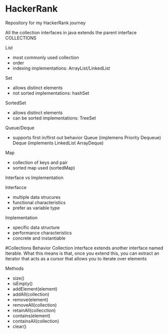 # HackerRank
Repository for my HackerRank journey

All the collection interfaces in java extends the parent interface
COLLECTIONS

List 
- most commonly used collection
- order
- indexing
implementations: ArrayList/LinkedList

Set
- allows distinct elements
- not sorted
implementations: hashSet

SortedSet
- allows distinct elements
- can be sorted
implementations: TreeSet

Queue/Deque
- supports first in/first out behavior
Queue (implemens Priority Dequeue)
Deque (implements LinkedList ArrayDeque)

Map
- collection of keys and pair
- sorted map used (sortedMap)

Interface vs Implementation

Interfacce
- multiple data strucures
- functional characteristics
- prefer as variable type

Implementation
- specific data structure
- performance characteristics
- concrete and instantiable

#Collections Behavior
Collection interface extends another interface named Iterable. What this means is that,
once you extend this, you can extract an iterator that acts as a cursor that allows
you to iterate over elements

Methods
- size()
- isEmpty()
- addElement(element)
- addAll(collection)
- remove(element)
- removeAll(collection)
- retainAll(collecction)
- contains(element)
- containsAll(collection)
- clear()

